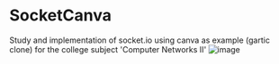 # SocketCanva
Study and implementation of socket.io using canva as example (gartic clone) for the college subject 'Computer Networks II'
![image](https://user-images.githubusercontent.com/67394574/174450844-35675893-e338-4265-8544-73e27d2fad38.png)
